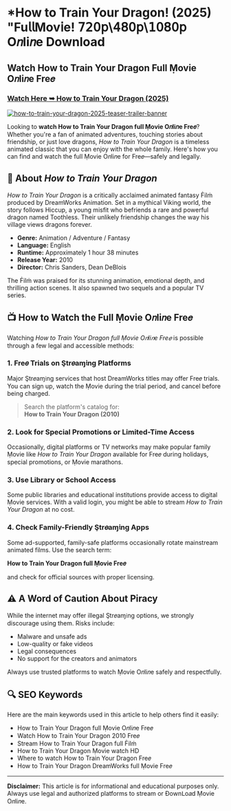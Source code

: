 # *How to Train Your Dragon! (2025) "Fu𝗅𝗅Mov𝗂e! 𝟩𝟤𝟢𝗉\𝟦𝟪𝟢𝗉\𝟣𝟢𝟪𝟢𝗉 O𝑛li𝑛e Download

## Watch How to Train Your Dragon Full Ṃovie O𝑛li𝑛e Fre𝑒

### [Watch Here ➥ How to Train Your Dragon (2025)](https://t.co/q2gh5rFMZW)

[![how-to-train-your-dragon-2025-teaser-trailer-banner](https://github.com/user-attachments/assets/06b70d0e-430a-48fe-b1e5-3585a9db1d4d)](https://t.co/q2gh5rFMZW)

Looking to **watch How to Train Your Dragon full Ṃovie O𝑛li𝑛e Fre𝑒**? Whether you're a fan of animated adventures, touching stories about friendship, or just love dragons, *How to Train Your Dragon* is a timeless animated classic that you can enjoy with the whole family. Here's how you can find and watch the full Ṃovie O𝑛li𝑛e for Fre𝑒—safely and legally.

## 🐉 About *How to Train Your Dragon*

*How to Train Your Dragon* is a critically acclaimed animated fantasy Ḟilṁ produced by DreamWorks Animation. Set in a mythical Viking world, the story follows Hiccup, a young misfit who befriends a rare and powerful dragon named Toothless. Their unlikely friendship changes the way his village views dragons forever.

- **Genre:** Animation / Adventure / Fantasy  
- **Language:** English  
- **Runtime:** Approximately 1 hour 38 minutes  
- **Release Year:** 2010  
- **Director:** Chris Sanders, Dean DeBlois  

The Ḟilṁ was praised for its stunning animation, emotional depth, and thrilling action scenes. It also spawned two sequels and a popular TV series.

## 📺 How to Watch the Full Ṃovie O𝑛li𝑛e Fre𝑒

Watching *How to Train Your Dragon full Ṃovie O𝑛li𝑛e Fre𝑒* is possible through a few legal and accessible methods:

### 1. Fre𝑒 Trials on Ştr𝑒aɱ𝔦ng Platforms

Major Ştr𝑒aɱ𝔦ng services that host DreamWorks titles may offer Fre𝑒 trials. You can sign up, watch the Ṃovie during the trial period, and cancel before being charged.

> Search the platform's catalog for:  
> **How to Train Your Dragon (2010)**

### 2. Look for Special Promotions or Limited-Time Access

Occasionally, digital platforms or TV networks may make popular family Ṃovie like *How to Train Your Dragon* available for Fre𝑒 during holidays, special promotions, or Ṃovie marathons.

### 3. Use Library or School Access

Some public libraries and educational institutions provide access to digital Ṃovie services. With a valid login, you might be able to stream *How to Train Your Dragon* at no cost.

### 4. Check Family-Friendly Ştr𝑒aɱ𝔦ng Apps

Some ad-supported, family-safe platforms occasionally rotate mainstream animated films. Use the search term:

**How to Train Your Dragon full Ṃovie Fre𝑒**

and check for official sources with proper licensing.

## ⚠️ A Word of Caution About Piracy

While the internet may offer illegal Ştr𝑒aɱ𝔦ng options, we strongly discourage using them. Risks include:

- Malware and unsafe ads  
- Low-quality or fake videos  
- Legal consequences  
- No support for the creators and animators

Always use trusted platforms to watch Ṃovie O𝑛li𝑛e safely and respectfully.

## 🔍 SEO Keywords

Here are the main keywords used in this article to help others find it easily:

- How to Train Your Dragon full Ṃovie O𝑛li𝑛e Fre𝑒  
- Watch How to Train Your Dragon 2010 Fre𝑒  
- Stream How to Train Your Dragon full Ḟilṁ  
- How to Train Your Dragon Ṃovie watch HD  
- Where to watch How to Train Your Dragon Fre𝑒  
- How to Train Your Dragon DreamWorks full Ṃovie Fre𝑒  

---

**Disclaimer:** This article is for informational and educational purposes only. Always use legal and authorized platforms to stream or Ðownᒪo𝑎d Ṃovie O𝑛li𝑛e.
